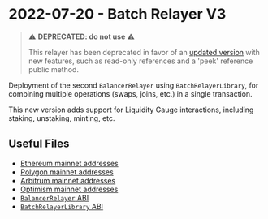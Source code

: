 # 2022-07-20 - Batch Relayer V3

> ⚠️ **DEPRECATED: do not use** ⚠️
>
> This relayer has been deprecated in favor of an [updated version](../../20220906-batch-relayer-v4) with new features, such as read-only references and a 'peek' reference public method.

Deployment of the second `BalancerRelayer` using `BatchRelayerLibrary`, for combining multiple operations (swaps, joins, etc.) in a single transaction.

This new version adds support for Liquidity Gauge interactions, including staking, unstaking, minting, etc.

## Useful Files

- [Ethereum mainnet addresses](./output/mainnet.json)
- [Polygon mainnet addresses](./output/polygon.json)
- [Arbitrum mainnet addresses](./output/arbitrum.json)
- [Optimism mainnet addresses](./output/optimism.json)
- [`BalancerRelayer` ABI](./abi/BalancerRelayer.json)
- [`BatchRelayerLibrary` ABI](./abi/BatchRelayerLibrary.json)
